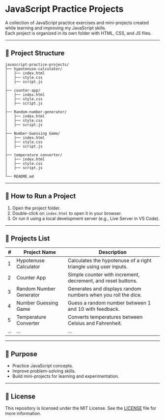 # JavaScript Practice Projects

A collection of JavaScript practice exercises and mini-projects created while learning and improving my JavaScript skills.  
Each project is organized in its own folder with HTML, CSS, and JS files.

---

## 📂 Project Structure

```
javascript-practice-projects/
├── hypotenuse-calculator/
│   ├── index.html
│   ├── style.css
│   ├── script.js
│
├── counter-app/
│   ├── index.html
│   ├── style.css
│   ├── script.js
│
├── Random-number-generator/
│   ├── index.html
│   ├── style.css
│   ├── script.js
│
├── Number-Guessing Game/
│   ├── index.html
│   ├── style.css
│   ├── script.js
│
├── temperature converter/
│   ├── index.html
│   ├── style.css
│   ├── script.js
│
└── README.md
```

---

## 🚀 How to Run a Project

1. Open the project folder.
2. Double-click on `index.html` to open it in your browser.
3. Or run it using a local development server (e.g., Live Server in VS Code).

---

## 📌 Projects List

| #   | Project Name            | Description                                                      |
| --- | ----------------------- | ---------------------------------------------------------------- |
| 1   | Hypotenuse Calculator   | Calculates the hypotenuse of a right triangle using user inputs. |
| 2   | Counter App             | Simple counter with increment, decrement, and reset buttons.     |
| 3   | Random Number Generator | Generates and displays random numbers when you roll the dice.    |
| 4   | Number Guessing Game    | Guess a random number between 1 and 10 with feedback.            |
| 5   | Temperature Converter   | Converts temperatures between Celsius and Fahrenheit.            |
| ... | ...                     | ...                                                              |

---

## 🎯 Purpose

- Practice JavaScript concepts.
- Improve problem-solving skills.
- Build mini-projects for learning and experimentation.

---

## 📜 License

This repository is licensed under the MIT License. See the [LICENSE](LICENSE) file for more information.




